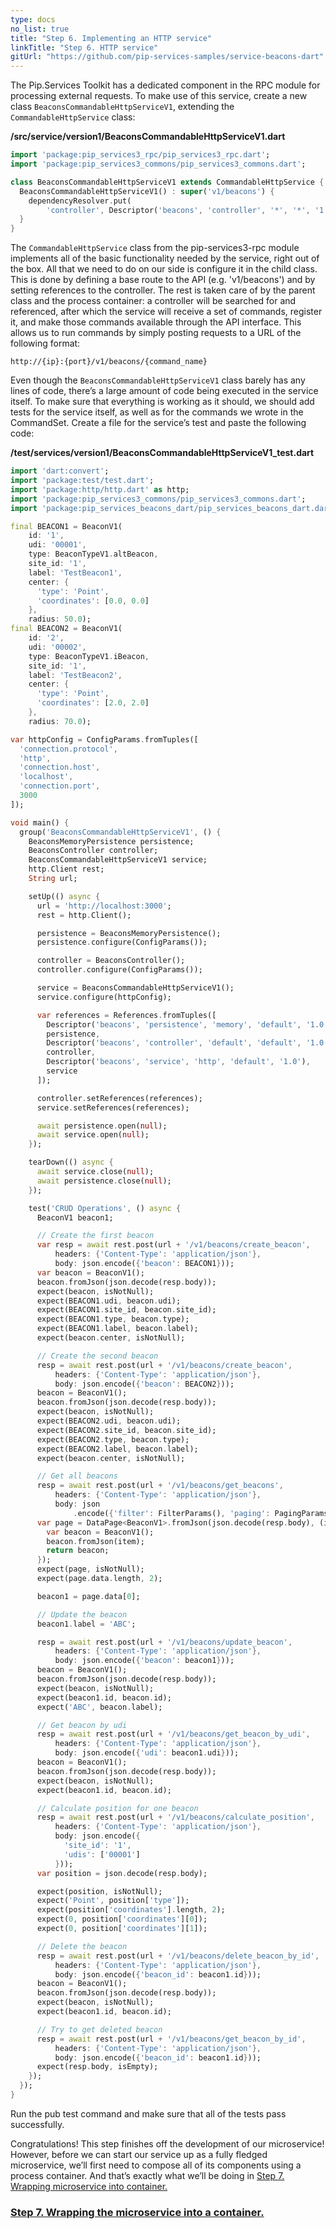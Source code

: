 ```yaml
---
type: docs
no_list: true
title: "Step 6. Implementing an HTTP service"
linkTitle: "Step 6. HTTP service" 
gitUrl: "https://github.com/pip-services-samples/service-beacons-dart"
---
```


The Pip.Services Toolkit has a dedicated component in the RPC module for processing external requests. To make use of this service, create a new class `BeaconsCommandableHttpServiceV1`, extending the `CommandableHttpService` class:

**/src/service/version1/BeaconsCommandableHttpServiceV1.dart**

```dart
import 'package:pip_services3_rpc/pip_services3_rpc.dart';
import 'package:pip_services3_commons/pip_services3_commons.dart';

class BeaconsCommandableHttpServiceV1 extends CommandableHttpService {
  BeaconsCommandableHttpServiceV1() : super('v1/beacons') {
    dependencyResolver.put(
        'controller', Descriptor('beacons', 'controller', '*', '*', '1.0'));
  }
}


```

The `CommandableHttpService` class from the pip-services3-rpc module implements all of the basic functionality needed by the service, right out of the box. All that we need to do on our side is configure it in the child class. This is done by defining a base route to the API (e.g. 'v1/beacons') and by setting references to the controller. The rest is taken care of by the parent class and the process container: a controller will be searched for and referenced, after which the service will receive a set of commands, register it, and make those commands available through the API interface. This allows us to run commands by simply posting requests to a URL of the following format:

```
http://{ip}:{port}/v1/beacons/{command_name}
```

Even though the `BeaconsCommandableHttpServiceV1` class barely has any lines of code, there’s a large amount of code being executed in the service itself. To make sure that everything is working as it should, we should add tests for the service itself, as well as for the commands we wrote in the CommandSet. Create a file for the service’s test and paste the following code:

**/test/services/version1/BeaconsCommandableHttpServiceV1_test.dart**

```dart
import 'dart:convert';
import 'package:test/test.dart';
import 'package:http/http.dart' as http;
import 'package:pip_services3_commons/pip_services3_commons.dart';
import 'package:pip_services_beacons_dart/pip_services_beacons_dart.dart';

final BEACON1 = BeaconV1(
    id: '1',
    udi: '00001',
    type: BeaconTypeV1.altBeacon,
    site_id: '1',
    label: 'TestBeacon1',
    center: {
      'type': 'Point',
      'coordinates': [0.0, 0.0]
    },
    radius: 50.0);
final BEACON2 = BeaconV1(
    id: '2',
    udi: '00002',
    type: BeaconTypeV1.iBeacon,
    site_id: '1',
    label: 'TestBeacon2',
    center: {
      'type': 'Point',
      'coordinates': [2.0, 2.0]
    },
    radius: 70.0);

var httpConfig = ConfigParams.fromTuples([
  'connection.protocol',
  'http',
  'connection.host',
  'localhost',
  'connection.port',
  3000
]);

void main() {
  group('BeaconsCommandableHttpServiceV1', () {
    BeaconsMemoryPersistence persistence;
    BeaconsController controller;
    BeaconsCommandableHttpServiceV1 service;
    http.Client rest;
    String url;

    setUp(() async {
      url = 'http://localhost:3000';
      rest = http.Client();

      persistence = BeaconsMemoryPersistence();
      persistence.configure(ConfigParams());

      controller = BeaconsController();
      controller.configure(ConfigParams());

      service = BeaconsCommandableHttpServiceV1();
      service.configure(httpConfig);

      var references = References.fromTuples([
        Descriptor('beacons', 'persistence', 'memory', 'default', '1.0'),
        persistence,
        Descriptor('beacons', 'controller', 'default', 'default', '1.0'),
        controller,
        Descriptor('beacons', 'service', 'http', 'default', '1.0'),
        service
      ]);

      controller.setReferences(references);
      service.setReferences(references);

      await persistence.open(null);
      await service.open(null);
    });

    tearDown(() async {
      await service.close(null);
      await persistence.close(null);
    });

    test('CRUD Operations', () async {
      BeaconV1 beacon1;

      // Create the first beacon
      var resp = await rest.post(url + '/v1/beacons/create_beacon',
          headers: {'Content-Type': 'application/json'},
          body: json.encode({'beacon': BEACON1}));
      var beacon = BeaconV1();
      beacon.fromJson(json.decode(resp.body));
      expect(beacon, isNotNull);
      expect(BEACON1.udi, beacon.udi);
      expect(BEACON1.site_id, beacon.site_id);
      expect(BEACON1.type, beacon.type);
      expect(BEACON1.label, beacon.label);
      expect(beacon.center, isNotNull);

      // Create the second beacon
      resp = await rest.post(url + '/v1/beacons/create_beacon',
          headers: {'Content-Type': 'application/json'},
          body: json.encode({'beacon': BEACON2}));
      beacon = BeaconV1();
      beacon.fromJson(json.decode(resp.body));
      expect(beacon, isNotNull);
      expect(BEACON2.udi, beacon.udi);
      expect(BEACON2.site_id, beacon.site_id);
      expect(BEACON2.type, beacon.type);
      expect(BEACON2.label, beacon.label);
      expect(beacon.center, isNotNull);

      // Get all beacons
      resp = await rest.post(url + '/v1/beacons/get_beacons',
          headers: {'Content-Type': 'application/json'},
          body: json
              .encode({'filter': FilterParams(), 'paging': PagingParams()}));
      var page = DataPage<BeaconV1>.fromJson(json.decode(resp.body), (item) {
        var beacon = BeaconV1();
        beacon.fromJson(item);
        return beacon;
      });
      expect(page, isNotNull);
      expect(page.data.length, 2);

      beacon1 = page.data[0];

      // Update the beacon
      beacon1.label = 'ABC';

      resp = await rest.post(url + '/v1/beacons/update_beacon',
          headers: {'Content-Type': 'application/json'},
          body: json.encode({'beacon': beacon1}));
      beacon = BeaconV1();
      beacon.fromJson(json.decode(resp.body));
      expect(beacon, isNotNull);
      expect(beacon1.id, beacon.id);
      expect('ABC', beacon.label);

      // Get beacon by udi
      resp = await rest.post(url + '/v1/beacons/get_beacon_by_udi',
          headers: {'Content-Type': 'application/json'},
          body: json.encode({'udi': beacon1.udi}));
      beacon = BeaconV1();
      beacon.fromJson(json.decode(resp.body));
      expect(beacon, isNotNull);
      expect(beacon1.id, beacon.id);

      // Calculate position for one beacon
      resp = await rest.post(url + '/v1/beacons/calculate_position',
          headers: {'Content-Type': 'application/json'},
          body: json.encode({
            'site_id': '1',
            'udis': ['00001']
          }));
      var position = json.decode(resp.body);

      expect(position, isNotNull);
      expect('Point', position['type']);
      expect(position['coordinates'].length, 2);
      expect(0, position['coordinates'][0]);
      expect(0, position['coordinates'][1]);

      // Delete the beacon
      resp = await rest.post(url + '/v1/beacons/delete_beacon_by_id',
          headers: {'Content-Type': 'application/json'},
          body: json.encode({'beacon_id': beacon1.id}));
      beacon = BeaconV1();
      beacon.fromJson(json.decode(resp.body));
      expect(beacon, isNotNull);
      expect(beacon1.id, beacon.id);

      // Try to get deleted beacon
      resp = await rest.post(url + '/v1/beacons/get_beacon_by_id',
          headers: {'Content-Type': 'application/json'},
          body: json.encode({'beacon_id': beacon1.id}));
      expect(resp.body, isEmpty);
    });
  });
}
```

Run the pub test command and make sure that all of the tests pass successfully.

Congratulations! This step finishes off the development of our microservice! However, before we can start our service up as a fully fledged microservice, we’ll first need to compose all of its components using a process container. And that’s exactly what we’ll be doing in [Step 7. Wrapping microservice into container.](../step6)


<span class="hide-title-link">

### [Step 7. Wrapping the microservice into a container.](../step6)

</span>
